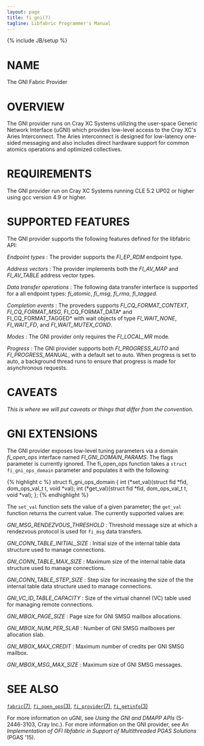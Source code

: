 ```yaml
---
layout: page
title: fi_gni(7)
tagline: Libfabric Programmer's Manual
---
```

{% include JB/setup %}

# NAME

The GNI Fabric Provider

# OVERVIEW

The GNI provider runs on Cray XC Systems utilizing the user-space
Generic Network Interface (uGNI) which provides low-level access to
the Cray XC's Aries Interconnect.  The Aries interconnect is designed
for low-latency one-sided messaging and also includes direct hardware
support for common atomics operations and optimized collectives.

# REQUIREMENTS

The GNI provider run on Cray XC Systems running CLE 5.2 UP02 or
higher using gcc version 4.9 or higher.

# SUPPORTED FEATURES

The GNI provider supports the following features defined for the
libfabric API:

*Endpoint types*
: The provider supports the *FI_EP_RDM* endpoint type.

*Address vectors*
: The provider implements both the *FI_AV_MAP* and *FI_AV_TABLE*
  address vector types.

*Data transfer operations*
: The following data transfer interface is supported for a all endpoint
  types: *fi_atomic*, *fi_msg*, *fi_rma*, *fi_tagged*.

*Completion events*
: The proveders supports *FI_CQ_FORMAT_CONTEXT*, *FI_CQ_FORMAT_MSG*,
  FI_CQ_FORMAT_DATA* and FI_CQ_FORMAT_TAGGED* with wait objects of type
  *FI_WAIT_NONE*, *FI_WAIT_FD*, and *FI_WAIT_MUTEX_COND*.

*Modes*
: The GNI provider only requires the *FI_LOCAL_MR* mode.

*Progress*
: The GNI provider supports both *FI_PROGRESS_AUTO* and
  *FI_PROGRESS_MANUAL*, with a default set to auto.  When progress is
  set to auto, a background thread runs to ensure that progress is
  made for asynchronous requests.

# CAVEATS

*This is where we will put caveats or things that differ from the convention.*

# GNI EXTENSIONS

The GNI provider exposes low-level tuning parameters via a domain
*fi_open_ops* interface named *FI_GNI_DOMAIN_PARAMS*.  The flags
parameter is currently ignored.  The fi_open_ops function takes a
`struct fi_gni_ops_domain` parameter and populates it with the
following:

{% highlight c %}
struct fi_gni_ops_domain {
	int (*set_val)(struct fid *fid, dom_ops_val_t t, void *val);
	int (*get_val)(struct fid *fid, dom_ops_val_t t, void *val);
};
{% endhighlight %}

The `set_val` function sets the value of a given parameter; the
`get_val` function returns the current value.  The currently supported
values are:

*GNI_MSG_RENDEZVOUS_THRESHOLD*
: Threshold message size at which a rendezvous protocol is used for
  `fi_msg` data transfers.

*GNI_CONN_TABLE_INITIAL_SIZE*
: Initial size of the internal table data structure used to manage
  connections.

*GNI_CONN_TABLE_MAX_SIZE*
: Maximum size of the internal table data structure used to manage
  connections.

*GNI_CONN_TABLE_STEP_SIZE*
: Step size for increasing the size of the the internal table data
  structure used to manage connections.

*GNI_VC_ID_TABLE_CAPACITY*
: Size of the virtual channel (VC) table used for managing remote
  connections.

*GNI_MBOX_PAGE_SIZE*
: Page size for GNI SMSG mailbox allocations.

*GNI_MBOX_NUM_PER_SLAB*
: Number of GNI SMSG mailboxes per allocation slab.

*GNI_MBOX_MAX_CREDIT*
: Maximum number of credits per GNI SMSG mailbox.

*GNI_MBOX_MSG_MAX_SIZE*
:  Maximum size of GNI SMSG messages.

# SEE ALSO

[`fabric`(7)](fabric.7.html),
[`fi_open_ops`(3)](fi_open_ops.3.html),
[`fi_provider`(7)](fi_provider.7.html),
[`fi_getinfo`(3)](fi_getinfo.3.html)

For more information on uGNI, see *Using the GNI and DMAPP APIs*
(S-2446-3103, Cray Inc.).  For more information on the GNI provider,
see *An Implementation of OFI libfabric in Support of Multithreaded
PGAS Solutions* (PGAS '15).


